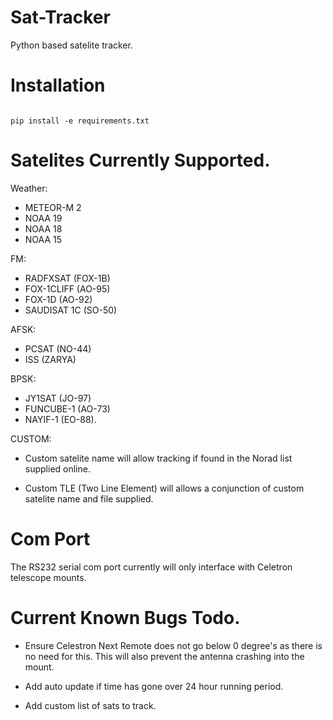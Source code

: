 # Sat-Tracker

Python based satelite tracker.


# Installation

```

pip install -e requirements.txt

```


# Satelites Currently Supported.

Weather:

* METEOR-M 2
* NOAA 19
* NOAA 18
* NOAA 15


FM:

* RADFXSAT (FOX-1B)
* FOX-1CLIFF (AO-95)
* FOX-1D (AO-92)
* SAUDISAT 1C (SO-50)

AFSK:

* PCSAT (NO-44)
* ISS (ZARYA)

BPSK:

* JY1SAT (JO-97)
* FUNCUBE-1 (AO-73)
* NAYIF-1 (EO-88).

CUSTOM:

* Custom satelite name will allow tracking if found in the Norad list supplied online.

* Custom TLE (Two Line Element) will allows a conjunction of custom satelite name and file supplied.

# Com Port

The RS232 serial com port currently will only interface with Celetron telescope mounts. 


# Current Known Bugs Todo.

* Ensure Celestron Next Remote does not go below 0 degree's as there is no need for this. This will also prevent the antenna crashing into the mount.

* Add auto update if time has gone over 24 hour running period.

* Add custom list of sats to track.


